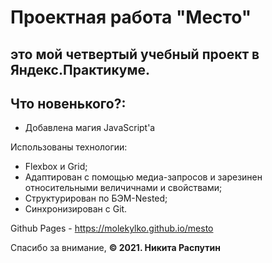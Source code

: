 # Проектная работа "Место"
## это мой четвертый учебный проект в Яндекс.Практикуме.

## Что новенького?:
- Добавлена магия JavaScript'а

Использованы технологии:
- Flexbox и Grid;
- Адаптирован с помощью медиа-запросов и зарезинен относительными величичнами и свойствами;
- Структурирован по БЭМ-Nested;
- Синхронизирован с Git.

Github Pages - https://molekylko.github.io/mesto

Спасибо за внимание,
**© 2021. Никита Распутин**

